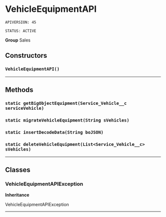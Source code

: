 # VehicleEquipmentAPI

`APIVERSION: 45`

`STATUS: ACTIVE`



**Group** Sales

## Constructors
### `VehicleEquipmentAPI()`
---
## Methods
### `static getBigObjectEquipment(Service_Vehicle__c serviceVehicle)`
### `static migrateVehicleEquipment(String sVehicles)`
### `static insertDecodeData(String boJSON)`
### `static deleteVehicleEquipment(List<Service_Vehicle__c> sVehicles)`
---
## Classes
### VehicleEquipmentAPIException

**Inheritance**

VehicleEquipmentAPIException


---
